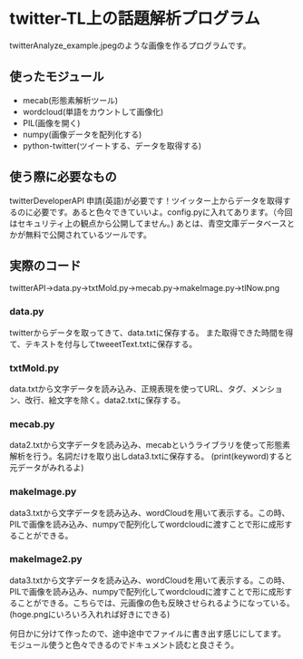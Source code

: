 # twitter-TL上の話題解析プログラム
twitterAnalyze_example.jpegのような画像を作るプログラムです。
## 使ったモジュール
- mecab(形態素解析ツール)
- wordcloud(単語をカウントして画像化)
- PIL(画像を開く)
- numpy(画像データを配列化する)
- python-twitter(ツイートする、データを取得する)

## 使う際に必要なもの
twitterDeveloperAPI
申請(英語)が必要です！ツイッター上からデータを取得するのに必要です。あると色々できていいよ。config.pyに入れてあります。（今回はセキュリティ上の観点から公開してません。)
あとは、青空文庫データベースとかが無料で公開されているツールです。

## 実際のコード
twitterAPI->data.py->txtMold.py->mecab.py->makeImage.py->tlNow.png

### data.py
twitterからデータを取ってきて、data.txtに保存する。
また取得できた時間を得て、テキストを付与してtweeetText.txtに保存する。
### txtMold.py
data.txtから文字データを読み込み、正規表現を使ってURL、タグ、メンション、改行、絵文字を除く。data2.txtに保存する。
### mecab.py
data2.txtから文字データを読み込み、mecabというライブラリを使って形態素解析を行う。名詞だけを取り出しdata3.txtに保存する。
(print(keyword)すると元データがみれるよ)
### makeImage.py
data3.txtから文字データを読み込み、wordCloudを用いて表示する。この時、PILで画像を読み込み、numpyで配列化してwordcloudに渡すことで形に成形することができる。
### makeImage2.py
data3.txtから文字データを読み込み、wordCloudを用いて表示する。この時、PILで画像を読み込み、numpyで配列化してwordcloudに渡すことで形に成形することができる。こちらでは、元画像の色も反映させられるようになっている。(hoge.pngにいろいろ入れれば好きにできる)

何日かに分けて作ったので、途中途中でファイルに書き出す感じにしてます。
モジュール使うと色々できるのでドキュメント読むと良さそう。
